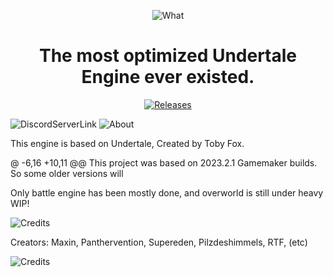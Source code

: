 <p align="center">
  <img src="https://user-images.githubusercontent.com/83257329/226114457-a8702e87-0f37-46a4-8b09-f43b12e9511f.png" alt="What">
</p>
<h1 align="center">The most optimized Undertale Engine ever existed.</h1>
<p align="center">
  <a target="_blank" href="https://github.com/RTFTR/Coalition-Engine-Canary/releases">
    <img alt="Releases" src="https://img.shields.io/github/v/release/Coalition-Engine-Canary/Coalition-Engine-Canary?color=%230A99D6&label=Latest%20release&style=for-the-badge">
  </a>
</p>

![DiscordServerLink](https://discordapp.com/api/guilds/1090640965607370894/widget.png?style=banner1)
![About](https://user-images.githubusercontent.com/83257329/226114468-3823b116-01ae-4941-be38-c6683bd428ea.png)

This engine is based on Undertale, Created by Toby Fox.

@ -6,16 +10,11 @@ This project was based on 2023.2.1 Gamemaker builds. So some older versions will

Only battle engine has been mostly done, and overworld is still under heavy WIP!

![Credits](https://user-images.githubusercontent.com/83257329/226114492-749f7f25-9780-4a28-80b2-1bb4bad86e22.png)

Creators:
Maxin, Panthervention, Supereden, Pilzdeshimmels, RTF, (etc)

![Credits](https://user-images.githubusercontent.com/83257329/226114582-7fd89d9b-9735-4c2a-9440-4f7df160ff26.png)
